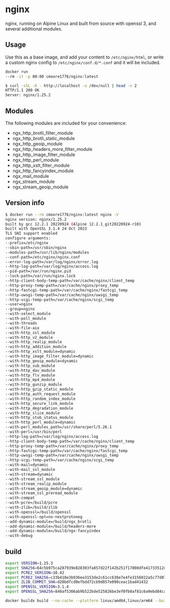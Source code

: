 # nginx

nginx, running on Alpine Linux and built from source with openssl 3, and several additional modules.

## Usage

Use this as a base image, and add your content to `/etc/nginx/html`, or write a custom nginx config to `/etc/nginx/conf.d/*.conf` and it will be included.

```bash
docker run
--rm -it -p 80:80 cmoore1776/nginx:latest
```

```bash
$ curl -sSL -D - http://localhost -o /dev/null | head -n 2
HTTP/1.1 200 OK
Server: nginx/1.25.2
```

## Modules

The following modules are included for your convenience:

- ngx_http_brotli_filter_module
- ngx_http_brotli_static_module
- ngx_http_geoip_module
- ngx_http_headers_more_filter_module
- ngx_http_image_filter_module
- ngx_http_perl_module
- ngx_http_xslt_filter_module
- ngx_http_fancyindex_module
- ngx_mail_module
- ngx_stream_module
- ngx_stream_geoip_module

## Version info

```bash
$ docker run --rm cmoore1776/nginx:latest nginx -V
nginx version: nginx/1.25.2
built by gcc 12.2.1 20220924 (Alpine 12.2.1_git20220924-r10) 
built with OpenSSL 3.1.4 24 Oct 2023
TLS SNI support enabled
configure arguments:
--prefix=/etc/nginx
--sbin-path=/usr/sbin/nginx
--modules-path=/usr/lib/nginx/modules
--conf-path=/etc/nginx/nginx.conf
--error-log-path=/var/log/nginx/error.log
--http-log-path=/var/log/nginx/access.log
--pid-path=/var/run/nginx.pid
--lock-path=/var/run/nginx.lock
--http-client-body-temp-path=/var/cache/nginx/client_temp
--http-proxy-temp-path=/var/cache/nginx/proxy_temp
--http-fastcgi-temp-path=/var/cache/nginx/fastcgi_temp
--http-uwsgi-temp-path=/var/cache/nginx/uwsgi_temp
--http-scgi-temp-path=/var/cache/nginx/scgi_temp
--user=nginx
--group=nginx
--with-select_module
--with-poll_module
--with-threads
--with-file-aio
--with-http_ssl_module
--with-http_v2_module
--with-http_realip_module
--with-http_addition_module
--with-http_xslt_module=dynamic
--with-http_image_filter_module=dynamic
--with-http_geoip_module=dynamic
--with-http_sub_module
--with-http_dav_module
--with-http_flv_module
--with-http_mp4_module
--with-http_gunzip_module
--with-http_gzip_static_module
--with-http_auth_request_module
--with-http_random_index_module
--with-http_secure_link_module
--with-http_degradation_module
--with-http_slice_module
--with-http_stub_status_module
--with-http_perl_module=dynamic
--with-perl_modules_path=/usr/share/perl/5.26.1
--with-perl=/usr/bin/perl
--http-log-path=/var/log/nginx/access.log
--http-client-body-temp-path=/var/cache/nginx/client_temp
--http-proxy-temp-path=/var/cache/nginx/proxy_temp
--http-fastcgi-temp-path=/var/cache/nginx/fastcgi_temp
--http-uwsgi-temp-path=/var/cache/nginx/uwsgi_temp
--http-scgi-temp-path=/var/cache/nginx/scgi_temp
--with-mail=dynamic
--with-mail_ssl_module
--with-stream=dynamic
--with-stream_ssl_module
--with-stream_realip_module
--with-stream_geoip_module=dynamic
--with-stream_ssl_preread_module
--with-compat
--with-pcre=/build/pcre
--with-zlib=/build/zlib
--with-openssl=/build/openssl
--with-openssl-opt=no-nextprotoneg
--add-dynamic-module=/build/ngx_brotli
--add-dynamic-module=/build/headers-more
--add-dynamic-module=/build/ngx-fancyindex
--with-debug
```

## build

```bash
export VERSION=1.25.3
export SHA256=64c5b975ca287939e828303fa857d22f142b251f17808dfe41733512d9cded86
export PCRE2_VERSION=10.42
export PCRE2_SHA256=c33b418e3b936ee3153de2c61cc638e7e4fe3156022a5c77d0711bcbb9d64f1f
export ZLIB_COMMIT_SHA=d20bdfcd0efbdd72cb9d857e098ceac1bad41432
export OPENSSL_VERSION=3.1.4
export OPENSSL_SHA256=840af5366ab9b522bde525826be3ef0fb0af81c6a9ebd84caa600fea1731eee3

docker buildx build --no-cache --platform linux/amd64,linux/arm64 --build-arg VERSION --build-arg SHA256 --build-arg PCRE2_VERSION --build-arg PCRE2_SHA256 --build-arg ZLIB_COMMIT_SHA --build-arg OPENSSL_VERSION --build-arg OPENSSL_SHA256 --build-arg MORE_HEADERS_COMMIT_SHA -t cmoore1776/nginx:latest -t cmoore1776/nginx:${VERSION} -t cmoore1776/nginx:${VERSION}-openssl-${OPENSSL_VERSION} --pull --push .
```

